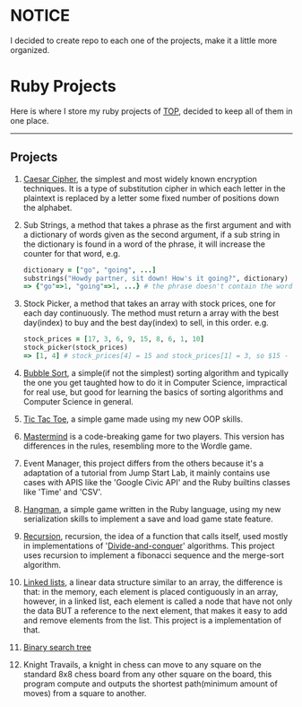 # NOTICE

I decided to create repo to each one of the projects, make it a little more organized.

# Ruby Projects

Here is where I store my ruby projects of [TOP](https://theodinproject.com),
decided to keep all of them in one place.

---

## Projects

1. [Caesar Cipher](https://en.wikipedia.org/wiki/Caesar_cipher), the simplest and most widely known encryption techniques. It is a type of
substitution cipher in which each letter in the plaintext is replaced by a letter some fixed number of
positions down the alphabet.

2. Sub Strings, a method that takes a phrase as the first argument and with a dictionary of words given
as the second argument, if a sub string in the dictionary is found in a word of the phrase, it will increase the
counter for that word, e.g.
    ```ruby
    dictionary = ["go", "going", ...]
    substrings("Howdy partner, sit down! How's it going?", dictionary)
    => {"go"=>1, "going"=>1, ...} # the phrase doesn't contain the word "go", but it's found as a sub string in "going", so the counter go up anyways.
    ```

3. Stock Picker, a method that takes an array with stock prices, one for each day continuously. The method must return
a array with the best day(index) to buy and the best day(index) to sell, in this order. e.g.
    ```ruby
    stock_prices = [17, 3, 6, 9, 15, 8, 6, 1, 10]
    stock_picker(stock_prices)
    => [1, 4] # stock_prices[4] = 15 and stock_prices[1] = 3, so $15 - $3 = $12, profit $$$! 
    ```

4. [Bubble Sort](https://en.wikipedia.org/wiki/Bubble_sort), a simple(if not the simplest) sorting algorithm and typically the one you get taughted how to 
do it in Computer Science, impractical for real use, but good for learning the basics of sorting algorithms and Computer Science in general.

5. [Tic Tac Toe](https://en.wikipedia.org/wiki/Tic-tac-toe), a simple game made using my new OOP skills.

6. [Mastermind](https://en.wikipedia.org/wiki/Mastermind_(board_game)) is a code-breaking game for two players. This version
has differences in the rules, resembling more to the Wordle game.

7. Event Manager, this project differs from the others because it's a adaptation of a tutorial from
   Jump Start Lab, it mainly contains use cases with APIS like the 'Google Civic API' and the Ruby
   builtins classes like 'Time' and 'CSV'.

8. [Hangman](https://en.wikipedia.org/wiki/Hangman_(game)), a simple game written in the Ruby
   language, using my new serialization skills to implement a save and load game state feature.

9. [Recursion](https://en.wikipedia.org/wiki/Recursion_(computer_science)), recursion, the idea of a function that calls itself, used mostly in implementations of '[Divide-and-conquer](https://en.wikipedia.org/wiki/Divide-and-conquer_algorithm)' algorithms. This project uses recursion to implement a fibonacci sequence and the merge-sort algorithm.

10. [Linked lists](https://en.wikipedia.org/wiki/Linked_list), a linear data structure similar to an array, the difference is that: in the memory, each element is placed contiguously in an array, however, in a linked list, each element is called a node that have not only the data BUT a reference to the next element, that makes it easy to add and remove elements from the list. This project is a implementation of that.

11. [Binary search tree](https://en.wikipedia.org/wiki/Binary_search_tree)

12. Knight Travails, a knight in chess can move to any square on the standard 8x8 chess board from any other square on the board, this program compute and outputs the shortest path(minimum amount of moves) from a square to another.
